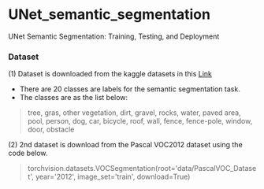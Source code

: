 # UNet_semantic_segmentation
UNet Semantic Segmentation: Training, Testing, and Deployment

### Dataset
(1) Dataset is downloaded from the kaggle datasets in this [Link](https://www.kaggle.com/datasets/bulentsiyah/semantic-drone-dataset?select=class_dict_seg.csv)
- There are 20 classes are labels for the semantic segmentation task.
- The classes are as the list below:
> tree, gras, other vegetation, dirt, gravel, rocks, water, paved area, pool, person, dog, car, bicycle, roof, wall, fence, fence-pole, window, door, obstacle


(2) 2nd dataset is download from the Pascal VOC2012 dataset using the code below.
> torchvision.datasets.VOCSegmentation(root='data/PascalVOC_Dataset', year='2012', image_set='train', download=True)